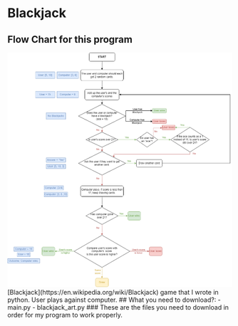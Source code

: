 # Blackjack
## Flow Chart for this program
<img src ='./flow_chart/Blackjack-Flow_Chart.png' width='1000'>
[Blackjack](https://en.wikipedia.org/wiki/Blackjack) game that I wrote in python. User plays against computer.
## What you need to download?:
- main.py
- blackjack_art.py
### These are the files you need to download in order for my program to work properly.

